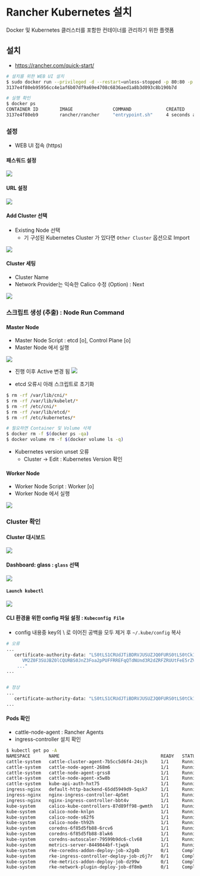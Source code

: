 
# Rancher Kubernetes 설치 
Docker 및 Kubernetes 클러스터를 포함한 컨테이너를 관리하기 위한 플랫폼

## 설치 
- https://rancher.com/quick-start/

```sh
# 설치를 위한 WEB UI 설치 
$ sudo docker run --privileged -d --restart=unless-stopped -p 80:80 -p 443:443 rancher/rancher
3137e4f80eb95956cc4e1af6b07df9a69e4708c6836aed1a8b3d093c8b190b7d

# 실행 확인
$ docker ps
CONTAINER ID        IMAGE               COMMAND             CREATED             STATUS              PORTS                                      NAMES
3137e4f80eb9        rancher/rancher     "entrypoint.sh"     4 seconds ago       Up 3 seconds        0.0.0.0:80->80/tcp, 0.0.0.0:443->443/tcp   priceless_gates
```

### 설정 
- WEB UI 접속 (https)

#### 패스워드 설정 

![](images/2020-11-03-13-48-20.png)

#### URL 설정 

![](images/2020-11-03-13-48-52.png)

#### Add Cluster 선택
- Existing Node 선택 
  - 기 구성된 Kubernetes Cluster 가 있다면 `Other Cluster` 옵션으로 Import 

![](images/2020-11-03-13-50-05.png)

#### Cluster 세팅 
- Cluster Name 
- Network Provider는 익숙한 Calico 수정 (Option) : Next

![](images/2020-11-03-13-53-21.png)


### 스크립트 생성 (추출) : Node Run Command 

#### Master Node 
- Master Node Script : etcd [o], Control Plane [o]
- Master Node 에서 실행 

![](images/2020-11-03-13-59-32.png)

- 진행 이후 Active 변경 됨 
![](images/2020-11-03-14-03-37.png)

- etcd 오류시 아래 스크립트로 초기화 

```sh
$ rm -rf /var/lib/cni/*
$ rm -rf /var/lib/kubelet/* 
$ rm -rf /etc/cni/* 
$ rm -rf /var/lib/etcd/*
$ rm -rf /etc/kubernetes/*

# 필요하면 Container 및 Volume 삭제 
$ docker rm -f $(docker ps -qa) 
$ docker volume rm -f $(docker volume ls -q)

```

- Kubernetes version unset 오류 
  - Cluster → Edit : Kubernetes Version 확인


#### Worker Node 
- Worker Node Script : Worker [o]
- Worker Node 에서 실행 

![](images/2020-11-03-14-34-34.png)


### Cluster 확인

#### Cluster 대시보드 

![](images/2020-11-03-14-35-22.png)

#### Dashboard: glass : `glass` 선택 
![](images/2020-11-03-14-34-03.png)

#### `Launch kubectl` 

![](images/2020-11-03-14-39-24.png)

#### CLI 환경을 위한 config 파일 설정 : `Kubeconfig File`
- config 내용중 key의 \ 로 이어진 공백을 모두 제거 후 `~/.kube/config` 복사

```sh
# 오류 
...
   certificate-authority-data: "LS0tLS1CRUdJTiBDRVJUSUZJQ0FURS0tLS0tCk1JSUJpRENDQ\
      VM2Z0F3SUJBZ0lCQURBS0JnZ3Foa2pPUFFRREFqQTdNUnd3R2dZRFZRUUtFeE5rZVc1aGJXbGoKY\
	..."
...


# 정상 
...
   certificate-authority-data: "LS0tLS1CRUdJTiBDRVJUSUZJQ0FURS0tLS0tCk1JSUJpRENDQVM2Z0F3SUJBZ0lCQURBS0JnZ3Foa2pPUFFRREFqQTdNUnd3R2dZRFZRUUtFeE5rZVc1aGJXbGoKY..."
...
```

#### Pods 확인 
- cattle-node-agent : Rancher Agents
- ingress-controller 설치 확인 

```sh
$ kubectl get po -A
NAMESPACE       NAME                                      READY   STATUS      RESTARTS   AGE
cattle-system   cattle-cluster-agent-7b5cc5d6f4-24sjh     1/1     Running     0          17m
cattle-system   cattle-node-agent-268m6                   1/1     Running     0          17m
cattle-system   cattle-node-agent-grss8                   1/1     Running     0          14m
cattle-system   cattle-node-agent-x5w8b                   1/1     Running     0          13m
cattle-system   kube-api-auth-hxt75                       1/1     Running     0          17m
ingress-nginx   default-http-backend-65dd5949d9-5qsk7     1/1     Running     0          17m
ingress-nginx   nginx-ingress-controller-4p5mt            1/1     Running     0          14m
ingress-nginx   nginx-ingress-controller-bbt4v            1/1     Running     0          13m
kube-system     calico-kube-controllers-87d89ff98-gwmth   1/1     Running     0          18m
kube-system     calico-node-knlpn                         1/1     Running     0          18m
kube-system     calico-node-s62f6                         1/1     Running     0          14m
kube-system     calico-node-th92h                         1/1     Running     0          13m
kube-system     coredns-6f85d5fb88-6rcv6                  1/1     Running     0          18m
kube-system     coredns-6f85d5fb88-8lwk6                  1/1     Running     0          13m
kube-system     coredns-autoscaler-79599b9dc6-clv68       1/1     Running     0          18m
kube-system     metrics-server-8449844bf-tjwpk            1/1     Running     0          18m
kube-system     rke-coredns-addon-deploy-job-x2g4b        0/1     Completed   0          18m
kube-system     rke-ingress-controller-deploy-job-z6j7r   0/1     Completed   0          18m
kube-system     rke-metrics-addon-deploy-job-dz99w        0/1     Completed   0          18m
kube-system     rke-network-plugin-deploy-job-df8mb       0/1     Completed   0          18m
```
